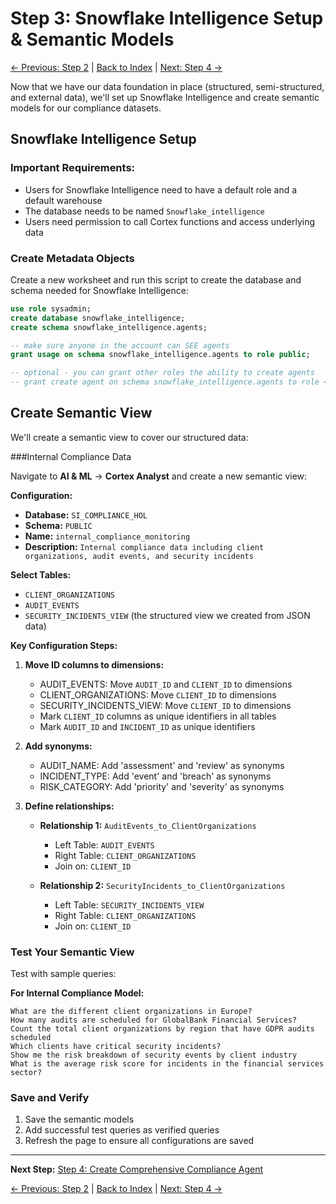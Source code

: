 # Step 3: Snowflake Intelligence Setup & Semantic Models

[← Previous: Step 2](step-02.md) | [Back to Index](index.md) | [Next: Step 4 →](step-04.md)

Now that we have our data foundation in place (structured, semi-structured, and external data), we'll set up Snowflake Intelligence and create semantic models for our compliance datasets.

## Snowflake Intelligence Setup

### Important Requirements:
  * Users for Snowflake Intelligence need to have a default role and a default warehouse
  * The database needs to be named `Snowflake_intelligence`
  * Users need permission to call Cortex functions and access underlying data

### Create Metadata Objects

Create a new worksheet and run this script to create the database and schema needed for Snowflake Intelligence:

```sql
use role sysadmin;
create database snowflake_intelligence;
create schema snowflake_intelligence.agents;

-- make sure anyone in the account can SEE agents
grant usage on schema snowflake_intelligence.agents to role public;

-- optional - you can grant other roles the ability to create agents
-- grant create agent on schema snowflake_intelligence.agents to role <some_role>;
```

## Create Semantic View

We'll create a semantic view to cover our structured data:

###Internal Compliance Data

Navigate to **AI & ML** → **Cortex Analyst** and create a new semantic view:

**Configuration:**
- **Database:** `SI_COMPLIANCE_HOL`
- **Schema:** `PUBLIC`
- **Name:** `internal_compliance_monitoring`
- **Description:** `Internal compliance data including client organizations, audit events, and security incidents`

**Select Tables:**
- `CLIENT_ORGANIZATIONS`
- `AUDIT_EVENTS`
- `SECURITY_INCIDENTS_VIEW` (the structured view we created from JSON data)

**Key Configuration Steps:**
1. **Move ID columns to dimensions:**
   - AUDIT_EVENTS: Move `AUDIT_ID` and `CLIENT_ID` to dimensions
   - CLIENT_ORGANIZATIONS: Move `CLIENT_ID` to dimensions
   - SECURITY_INCIDENTS_VIEW: Move `CLIENT_ID` to dimensions
   - Mark `CLIENT_ID` columns as unique identifiers in all tables
   - Mark `AUDIT_ID` and `INCIDENT_ID` as unique identifiers

2. **Add synonyms:**
   - AUDIT_NAME: Add 'assessment' and 'review' as synonyms
   - INCIDENT_TYPE: Add 'event' and 'breach' as synonyms
   - RISK_CATEGORY: Add 'priority' and 'severity' as synonyms

3. **Define relationships:**
   - **Relationship 1:** `AuditEvents_to_ClientOrganizations`
     - Left Table: `AUDIT_EVENTS`
     - Right Table: `CLIENT_ORGANIZATIONS`  
     - Join on: `CLIENT_ID`
   
   - **Relationship 2:** `SecurityIncidents_to_ClientOrganizations`
     - Left Table: `SECURITY_INCIDENTS_VIEW`
     - Right Table: `CLIENT_ORGANIZATIONS`
     - Join on: `CLIENT_ID`

### Test Your Semantic View

Test with sample queries:

**For Internal Compliance Model:**
```
What are the different client organizations in Europe?
How many audits are scheduled for GlobalBank Financial Services?
Count the total client organizations by region that have GDPR audits scheduled
Which clients have critical security incidents?
Show me the risk breakdown of security events by client industry
What is the average risk score for incidents in the financial services sector?
```

### Save and Verify

1. Save the semantic models
2. Add successful test queries as verified queries
3. Refresh the page to ensure all configurations are saved

---

**Next Step:** [Step 4: Create Comprehensive Compliance Agent](step-04.md)

[← Previous: Step 2](step-02.md) | [Back to Index](index.md) | [Next: Step 4 →](step-04.md)
